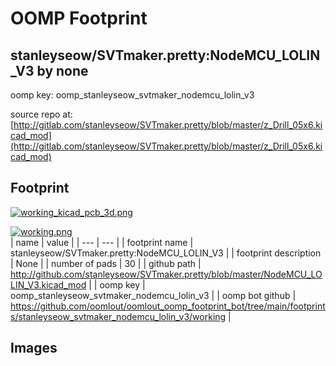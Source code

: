 # OOMP Footprint  
## stanleyseow/SVTmaker.pretty:NodeMCU_LOLIN_V3  by none  
  
oomp key: oomp_stanleyseow_svtmaker_nodemcu_lolin_v3  
  
source repo at: [http://gitlab.com/stanleyseow/SVTmaker.pretty/blob/master/z_Drill_05x6.kicad_mod](http://gitlab.com/stanleyseow/SVTmaker.pretty/blob/master/z_Drill_05x6.kicad_mod)  
## Footprint  
  
[![working_kicad_pcb_3d.png](working_kicad_pcb_3d_600.png)](working_kicad_pcb_3d.png)  
  
[![working.png](working_600.png)](working.png)  
| name | value | 
| --- | --- | 
| footprint name | stanleyseow/SVTmaker.pretty:NodeMCU_LOLIN_V3 | 
| footprint description | None | 
| number of pads | 30 | 
| github path | http://github.com/stanleyseow/SVTmaker.pretty/blob/master/NodeMCU_LOLIN_V3.kicad_mod | 
| oomp key | oomp_stanleyseow_svtmaker_nodemcu_lolin_v3 | 
| oomp bot github | https://github.com/oomlout/oomlout_oomp_footprint_bot/tree/main/footprints/stanleyseow_svtmaker_nodemcu_lolin_v3/working | 
## Images  
